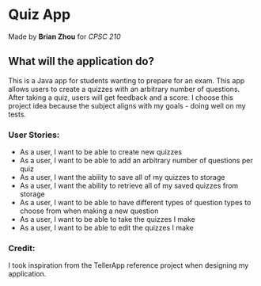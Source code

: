 # Quiz App
Made by **Brian Zhou** for *CPSC 210*

## What will the application do?
This is a Java app for students wanting to prepare for an exam. This app allows users
to create a quizzes with an arbitrary number of questions. After taking a quiz, users
will get feedback and a score. I choose this project idea because the subject aligns
with my goals - doing well on my tests.

### User Stories:
- As a user, I want to be able to create new quizzes
- As a user, I want to be able to add an arbitrary number of questions per quiz
- As a user, I want the ability to save all of my quizzes to storage
- As a user, I want the ability to retrieve all of my saved quizzes from storage
- As a user, I want to be able to have different types of question types to choose from
  when making a new question
- As a user, I want to be able to take the quizzes I make
- As a user, I want to be able to edit the quizzes I make

### Credit:
I took inspiration from the TellerApp reference project when designing my application.

